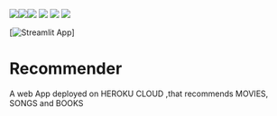 <img src=https://img.shields.io/badge/build%20with-python-yellow><img src="https://img.shields.io/badge/-machine Learning-yellow"><img src="https://img.shields.io/badge/-HTML5-orange"> <img src="https://img.shields.io/badge/-Streamlit-blueviolet"> <img src=https://img.shields.io/badge/-Streamlit-Cloud-green> <img src="https://img.shields.io/badge/deployed%20in-streamlit-blue"> 

[![Streamlit App](https://static.streamlit.io/badges/streamlit_badge_black_white.svg)]

# Recommender
A web App deployed on HEROKU CLOUD ,that recommends MOVIES, SONGS and BOOKS
